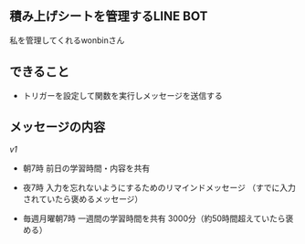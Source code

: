 ## 積み上げシートを管理するLINE BOT

私を管理してくれるwonbinさん

## できること

- トリガーを設定して関数を実行しメッセージを送信する

## メッセージの内容

*v1*
- 朝7時
  前日の学習時間・内容を共有

- 夜7時
  入力を忘れないようにするためのリマインドメッセージ
  （すでに入力されていたら褒めるメッセージ）

- 毎週月曜朝7時
  一週間の学習時間を共有
  3000分（約50時間超えていたら褒める）

